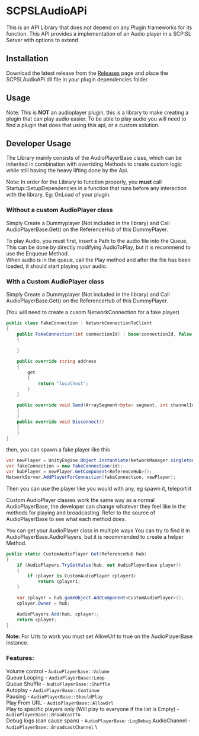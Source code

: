 # SCPSLAudioAPi

This is an API Library that does not depend on any Plugin frameworks for its function.
This API provides a implementation of an Audio player in a SCP:SL Server with options to extend

## Installation
Download the latest release from the [Releases](https://github.com/CedModV2/SCPSLAudioApi/releases/) page and place the SCPSLAudioAPi.dll file in your plugin dependencies folder

## Usage
Note: This is **NOT** an audioplayer plugin, this is a library to make creating a plugin that can play audio easier. To be able to play audio you will need to find a plugin that does that using this api, or a custom solution.

## Developer Usage
The Library mainly consists of the AudioPlayerBase class, which can be inherited in combination with overriding Methods to create custom logic while still having the heavy lifting done by the Api.

Note: In order for the Library to function properly, you **must** call Startup::SetupDependencies in a function that runs before any interaction with the library, Eg: OnLoad of your plugin.

### Without a custom AudioPlayer class
Simply Create a Dummyplayer (Not included in the library) and Call AudioPlayerBase.Get() on the ReferenceHub of this DummyPlayer.

To play Audio, you must first, insert a Path to the audio file into the Queue, This can be done by directly modifying AudioToPlay, but it is recommend to use the Enqueue Method. \
When audio is in the queue, call the Play method and after the file has been loaded, it should start playing your audio.

### With a Custom AudioPlayer class
Simply Create a Dummyplayer (Not included in the library) and Call AudioPlayerBase.Get() on the ReferenceHub of this DummyPlayer.

(You will need to create a cusom NetworkConnection for a fake player)

```csharp
public class FakeConnection : NetworkConnectionToClient
{
    public FakeConnection(int connectionId) : base(connectionId, false, 0f)
    {
            
    }

    public override string address
    {
        get
        {
            return "localhost";
        }
    }

    public override void Send(ArraySegment<byte> segment, int channelId = 0)
    {
    }
    public override void Disconnect()
    {
    }
}
```

then, you can spawn a fake player like this

```csharp
var newPlayer = UnityEngine.Object.Instantiate(NetworkManager.singleton.playerPrefab);
var fakeConnection = new FakeConnection(id);
var hubPlayer = newPlayer.GetComponent<ReferenceHub>();
NetworkServer.AddPlayerForConnection(fakeConnection, newPlayer);
```
Then you can use the player like you would with any, eg spawn it, teleport it

Custom AudioPlayer classes work the same way as a normal AudioPlayerBase, the developer can change whatever they feel like in the methods for playing and broadcasting.
Refer to the source of AudioPlayerBase to see what each method does.

You can get your AudioPlayer class in multiple ways
You can try to find it in AudioPlayerBase.AudioPlayers, but it is recommended to create a helper Method.

```csharp
public static CustomAudioPlayer Get(ReferenceHub hub)
{
    if (AudioPlayers.TryGetValue(hub, out AudioPlayerBase player))
    {
        if (player is CustomAudioPlayer cplayer1)
            return cplayer1;
    }

    var cplayer = hub.gameObject.AddComponent<CustomAudioPlayer>();
    cplayer.Owner = hub;

    AudioPlayers.Add(hub, cplayer);
    return cplayer;
}
```

**Note:** For Urls to work you must set AllowUrl to true on the AudioPlayerBase instance.

### Features:
Volume control - `AudioPlayerBase::Volume` \
Queue Looping - `AudioPlayerBase::Loop` \
Queue Shuffle - `AudioPlayerBase::Shuffle` \
Autoplay - `AudioPlayerBase::Continue` \
Pausing - `AudioPlayerBase::ShouldPlay` \
Play From URL - `AudioPlayerBase::AllowUrl` \
Play to specific players only (Will play to everyone if the list is Empty) - `AudioPlayerBase::BroadcastTo` \
Debug logs (can cause spam) - `AudioPlayerBase::LogDebug`
AudioChannel - `AudioPlayerBase::BroadcastChannel` \
